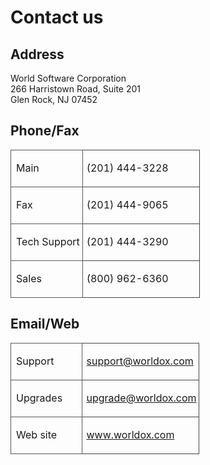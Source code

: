 <h1>Contact us</h1>
<h2>Address</h2>
<p style="margin-bottom: 0pt;">World Software Corporation</p>
<p style="margin-bottom: 0pt; margin-top: 0pt;">266 Harristown Road, Suite 201</p>
<p style="margin-bottom: 0pt; margin-top: 0pt;">Glen Rock, NJ 07452</p>
<h2>Phone/Fax</h2>
<table cellspacing="0" width="323">
<colgroup><col style="width: 37.971%;"/>
<col style="width: 62.029%;"/>
</colgroup><tbody><tr>
<td style="border-top: Solid 1px #595959; border-left: Solid 1px #595959; border-right: Solid 1px #595959; border-bottom: Solid 1px #595959; padding-right: 4px; padding-left: 8px;">
<p class="Table_text" style="font-style: normal;">Main</p>
</td>
<td style="border-top: Solid 1px #464646; border-right: Solid 1px #464646; border-bottom: Solid 1px #464646; padding-right: 4px; padding-left: 6px;">
<p class="Table_text">(201) 444-3228</p>
</td>
</tr>
<tr>
<td style="border-left: Solid 1px #595959; border-right: Solid 1px #595959; border-bottom: Solid 1px #595959; padding-right: 4px; padding-left: 8px;">
<p class="Table_text" style="font-style: normal;">Fax</p>
</td>
<td style="border-right: Solid 1px #464646; border-bottom: Solid 1px #464646; padding-right: 4px; padding-left: 6px;">
<p class="Table_text">(201) 444-9065</p>
</td>
</tr>
<tr>
<td style="border-left: Solid 1px #595959; border-right: Solid 1px #595959; border-bottom: Solid 1px #595959; padding-right: 4px; padding-left: 8px;">
<p class="Table_text" style="font-style: normal;">Tech Support</p>
</td>
<td style="border-right: Solid 1px #464646; border-bottom: Solid 1px #464646; padding-right: 4px; padding-left: 6px;">
<p class="Table_text">(201) 444-3290</p>
</td>
</tr>
<tr>
<td style="border-left: Solid 1px #595959; border-right: Solid 1px #595959; border-bottom: Solid 1px #595959; padding-right: 4px; padding-left: 8px;">
<p class="Table_text" style="font-style: normal;">Sales</p>
</td>
<td style="border-right: Solid 1px #464646; border-bottom: Solid 1px #464646; padding-right: 4px; padding-left: 6px;">
<p class="Table_text">(800) 962-6360</p>
</td>
</tr>
</tbody></table>
<h2>Email/Web</h2>
<table cellspacing="0" width="323">
<colgroup><col style="width: 37.971%;"/>
<col style="width: 62.029%;"/>
</colgroup><tbody><tr>
<td style="border-top: Solid 1px #595959; border-left: Solid 1px #595959; border-right: Solid 1px #595959; border-bottom: Solid 1px #595959; padding-right: 4px; padding-left: 8px;">
<p class="Table_text" style="font-style: normal;">Support</p>
</td>
<td style="border-top: Solid 1px #464646; border-right: Solid 1px #464646; border-bottom: Solid 1px #464646; padding-right: 4px; padding-left: 6px;">
<p class="Table_text"><a href="mailto:support@worldox.com">support@worldox.com</a></p>
</td>
  </tr>
<tr>
<td style="border-left: Solid 1px #595959; border-right: Solid 1px #595959; border-bottom: Solid 1px #595959; padding-right: 4px; padding-left: 8px;">
<p class="Table_text" style="font-style: normal;">Upgrades</p>
</td>
<td style="border-right: Solid 1px #464646; border-bottom: Solid 1px #464646; padding-right: 4px; padding-left: 6px;">
<p class="Table_text"><a href="mailto:upgrade@worldox.com">upgrade@worldox.com</a></p>
</td>
</tr>
<tr>
<td style="border-left: Solid 1px #595959; border-right: Solid 1px #595959; border-bottom: Solid 1px #595959; padding-right: 4px; padding-left: 8px;">
<p class="Table_text" style="font-style: normal;">Web site</p>
</td>
<td style="border-right: Solid 1px #464646; border-bottom: Solid 1px #464646; padding-right: 4px; padding-left: 6px;">
<p class="Table_text"><a href="http://www.worldox.com" target="_blank">www.worldox.com</a></p>
</td>
</tr>
</tbody></table>

